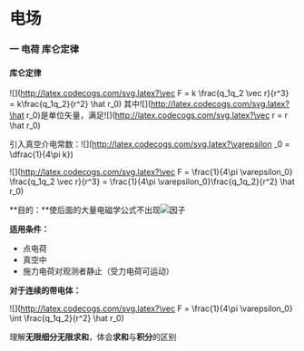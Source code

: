 # 电场

### 一 电荷 库仑定律

#### 库仑定律

![](http://latex.codecogs.com/svg.latex?\vec F = k \frac{q_1q_2 \vec r}{r^3} = k\frac{q_1q_2}{r^2} \hat r_0) 其中![](http://latex.codecogs.com/svg.latex?\hat r_0)是单位矢量，满足![](http://latex.codecogs.com/svg.latex?\vec r = r \hat r_0)

引入真空介电常数：![](http://latex.codecogs.com/svg.latex?\varepsilon _0 = \dfrac{1}{4\pi k})

![](http://latex.codecogs.com/svg.latex?\vec F = \frac{1}{4\pi \varepsilon_0} \frac{q_1q_2 \vec r}{r^3} = \frac{1}{4\pi \varepsilon_0}\frac{q_1q_2}{r^2} \hat r_0)

**目的：**使后面的大量电磁学公式不出现![](http://latex.codecogs.com/svg.latex?4\pi)因子

**适用条件：**

* 点电荷
* 真空中
* 施力电荷对观测者静止（受力电荷可运动）

**对于连续的带电体：**

![](http://latex.codecogs.com/svg.latex?\vec F = \frac{1}{4\pi \varepsilon_0} \int \frac{q_1q_2}{r^2} \hat r_0)

理解**无限细分无限求和**，体会**求和**与**积分**的区别
